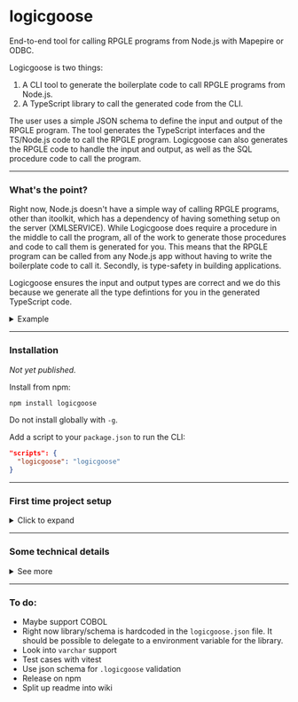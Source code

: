 # logicgoose

End-to-end tool for calling RPGLE programs from Node.js with Mapepire or ODBC.

Logicgoose is two things:

1. A CLI tool to generate the boilerplate code to call RPGLE programs from Node.js.
2. A TypeScript library to call the generated code from the CLI.

The user uses a simple JSON schema to define the input and output of the RPGLE program. The tool generates the TypeScript interfaces and the TS/Node.js code to call the RPGLE program. Logicgoose can also generates the RPGLE code to handle the input and output, as well as the SQL procedure code to call the program.

---

### What's the point?

Right now, Node.js doesn't have a simple way of calling RPGLE programs, other than itoolkit, which has a dependency of having something setup on the server (XMLSERVICE). While Logicgoose does require a procedure in the middle to call the program, all of the work to generate those procedures and code to call them is generated for you. This means that the RPGLE program can be called from any Node.js app without having to write the boilerplate code to call it. Secondly, is type-safety in building applications.

Logicgoose ensures the input and output types are correct and we do this because we generate all the type defintions for you in the generated TypeScript code.

<details>
  <summary>Example</summary>

Here is the defintion of a program:

```json
    {
      "programName": "SIMPLE",
      "programLibrary": "LIB",
      "procedureName": "simple",
      "procedureLibrary": "LIB",
      "bufferIn": [
        { "name": "name", "length": 10 },
        { "name": "coolness", "length": 10, "decimals": 0 }
      ],
      "bufferOut": [
        { "name": "name", "length": 10 },
        { "name": "coolness", "length": 10, "decimals": 0 },
        { "name": "result", "length": 10 }
      ]
    }
```

After you have run the Logicgoose CLI and generated all the types for it, then the language server ensure the types are correct when invoking the function:

<img width="872" alt="image" src="https://github.com/user-attachments/assets/d6f3e2ca-a66e-4477-867e-8bd97a9ce14b" />

<img width="742" alt="image" src="https://github.com/user-attachments/assets/b364d4f1-ce29-4747-8669-980ae6e39c9a" />

Additionally, here is what the generated RPGLE would look like:

```rpgle
**free

// This file is generated by logicgoose.
// Generated at 2025-03-13T18:44:29.979Z
// Source: logicgoose.json

dcl-ds inputDs qualified template;
  name char(10);
  coolness zoned(10:0);
end-ds;

dcl-ds outputDs qualified template;
  name char(10);
  coolness zoned(10:0);
  result char(10);
end-ds;

dcl-pi simple;
  input likeds(inputDs);
  output likeds(outputDs);
end-pi;

// Your logic goes here.

return;
```

</details>

---

### Installation

*Not yet published.*

Install from npm:

```bash
npm install logicgoose
```

Do not install globally with `-g`.

Add a script to your `package.json` to run the CLI:

```json
"scripts": {
  "logicgoose": "logicgoose"
}
```

---

### First time project setup

<details>

<summary>Click to expand</summary>

*This assumes an existing Node.js/TS app is being developed.*

Run the CLI to generate the configuration file:

```bash
npm run logicgoose -- --sample
```

This will create a `logicgoose.json` file in the root of your project. This file is used to define the programs that will be callable.

Now run Logicgoose again and it will generate new files in the `src` folder based on the configuration:

```bash
npm run logicgoose
```

By default, it will generate a folder that has:

* RPGLE source code to show what the input and output parameters need to be based on the configuration.
* SQL procedure code to call the RPGLE program.

**Both the SQL procedure and RPGLE programs need to exist before they can be called**.

For the TypeScript project it generates two things:

* `SystemCalls` interface which is an object with all of the functions that are callable to the RPGLE programs.
* `setupLgCallers` function which builds the functions dynamically based on the connection.

To use the programs, you need to tell Logicgoose how to call the programs. This is where Mapepire or ODBC comes in. Create an instance of `LogicGoose` where the constructor has an `executor` callback after connecting to your database. The result must be the second parameter of the in/out parameters:

```ts
db.connect(DatabaseServer).then(() => {
  const lg = new LogicGoose({
    async executor(sql, parms) {
      const result = await db.query(sql, parms);
      if (result && result.output_parms && result.output_parms.length === 2) {
        const buffOut = result.output_parms[1].value;
        return buffOut
      }

      return undefined;
    }
  })

  setSystemCalls(setupLgCallers(lg));

  app.listen(port);
});
```

Here `setSystemCalls` is custom to this project. It is used to store the calling functions so they can be used elsewhere in the app.

</details>

---

### Some technical details

<details>
    <summary>See more</summary>

Logicgoose only supports the following RPGLE types to simply match up with some of JavaScript's primitives:

| RPGLE Type | JavaScript Type | Description |
|--|-|--|
| `char` | `string` | Fixed length string. Strings will be trimmed to fit the size |
| `zoned` | `number` |  |
| `ind` | `boolean` | Booleans are a single byte in RPGLE |
| `data structure` | `object` | Multi-dimention arrays are supported! |

```mermaid
flowchart
    A[Node.js] --> B
    B[Logicgoose] --> C
    C[Database driver] --> D
    D[SQL procedure] --> E
    E[RPGLE program]

    F[Logicgoose CLI] --> G
    G[.logicgoose config]
    G--Generated files---B
    G--Generated procedures--->D
    G--Generated example programs--->E
```

</details>

---

### To do:

* Maybe support COBOL
* Right now library/schema is hardcoded in the `logicgoose.json` file. It should be possible to delegate to a environment variable for the library.
* Look into `varchar` support
* Test cases with vitest
* Use json schema for `.logicgoose` validation
* Release on npm
* Split up readme into wiki